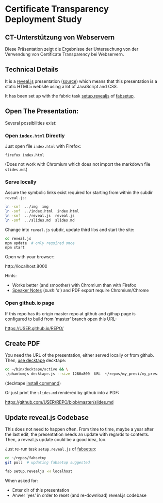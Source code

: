 # Certificate Transparency Deployment Study

## CT-Unterstützung von Webservern

Diese Präsentation zeigt die Ergebnisse der Untersuchung von der Verwendung von Certificate Transparency bei Webservern.


## Technical Details

It is a [reveal.js](http://lab.hakim.se/reveal-js/) presentation
([source](https://github.com/hakimel/reveal.js)) which means that this
presentation is a static HTML5 website using a lot of JavaScript and CSS.

It has been set up with the fabric task [setup.revealjs][1] of
[fabsetup](https://github.com/theno/fabsetup).


## Open The Presentation:

Several possibilities exist:


### Open `index.html` Directly

Just open file `index.html` with Firefox:

    firefox index.html

(Does not work with Chromium which does not import the markdown file
`slides.md`.)


### Serve locally

Assure the symbolic links exist required for starting from within the subdir
`reveal.js`:

```sh
ln -snf  ../img  img
ln -snf  ../index.html  index.html
ln -snf  ../reveal.js  reveal.js
ln -snf  ../slides.md  slides.md
```

Change into `reveal.js` subdir, update third libs and start the site:

```sh
cd reveal.js
npm update  # only required once
npm start
```

Open with your browser:

http://localhost:8000

Hints:
* Works better (and smoother) with Chromium than with Firefox
* [Speaker Notes](https://github.com/hakimel/reveal.js#speaker-notes)
  (*push 's'*) and PDF export require Chromium/Chrome


### Open github.io page

If this repo has its origin master repo at github and githup page is configured
to build from 'master' branch open this URL:

 https://USER.github.io/REPO/


## Create PDF

You need the URL of the presentation, either served locally or from github.
Then, [use decktape](https://github.com/astefanutti/decktape#usage) decktape:

```sh
cd ~/bin/decktape/active && \
./phantomjs decktape.js --size 1280x800  URL  ~/repos/my_presi/my_presi.pdf
```
(decktape [install command][2])

Or just print the `slides.md` rendered by github into a PDF:

https://github.com/USER/REPO/blob/master/slides.md


## Update reveal.js Codebase

This does not need to happen often.  From time to time, maybe a year after the
last edit, the presentation needs an update with regards to contents.  Then, a
reveal.js update could be a good idea, too.

Just re-run task `setup.reveal.js` of
[fabsetup](https://github.com/theno/fabsetup):

```sh
cd ~/repos/fabsetup
git pull  # updating fabsetup suggested

fab setup.revealjs -H localhost
```

When asked for:
* Enter dir of this presentation
* Anwer 'yes' in order to reset (and re-download) reveal.js codebase


[1]: https://github.com/theno/fabsetup/blob/master/howtos/revealjs.md
[2]: https://github.com/theno/fabsetup/blob/master/howtos/revealjs.md#create-pdf-of-the-presentation-with-decktape

[3]: http://lab.hakim.se/reveal-js/
[4]: https://github.com/adam-p/markdown-here/wiki/Markdown-Cheatsheet
[5]: http://www.fabfile.org/
[6]: https://github.com/theno/fabsetup
